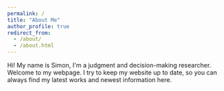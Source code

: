 ```yaml
---
permalink: /
title: "About Me"
author_profile: true
redirect_from: 
  - /about/
  - /about.html
---
```


Hi! My name is Simon, I'm a judgment and decision-making researcher. Welcome to my webpage. I try to keep my website up to date, so you can always find my latest works and newest information here.
